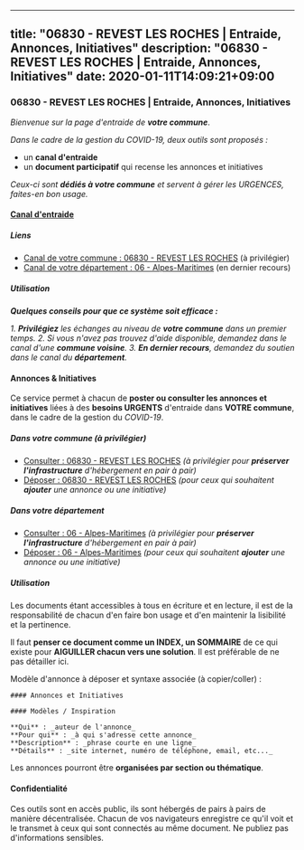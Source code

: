 
---
title: "06830 - REVEST LES ROCHES | Entraide, Annonces, Initiatives"
description: "06830 - REVEST LES ROCHES | Entraide, Annonces, Initiatives"
date: 2020-01-11T14:09:21+09:00
---

### 06830 - REVEST LES ROCHES | Entraide, Annonces, Initiatives

_Bienvenue sur la page d'entraide de **votre commune**_.

_Dans le cadre de la gestion du COVID-19, deux outils sont proposés :_

- un **canal d'entraide**
- un **document participatif** qui recense les annonces et initiatives

_Ceux-ci sont **dédiés à votre commune** et servent à gérer les URGENCES, faites-en bon usage._

#### [Canal d'entraide](https://entraide.stopcoronavirus.tech/#/channel/06830_revest-les-roches)

##### Liens

- [Canal de votre commune : 06830 	- REVEST LES ROCHES](https://entraide.stopcoronavirus.tech/#/channel/06830_revest-les-roches) (à privilégier)
- [Canal de votre département : 06 	- Alpes-Maritimes](https://entraide.stopcoronavirus.tech/#/channel/06_alpes-maritimes) (en dernier recours)

##### Utilisation

_**Quelques conseils pour que ce système soit efficace :**_

_1. **Privilégiez** les échanges au niveau de **votre commune** dans un premier temps._
_2. Si vous n'avez pas trouvez d'aide disponible, demandez dans le canal d'une **commune voisine**._
_3. **En dernier recours**, demandez du soutien dans le canal du **département**._

#### Annonces & Initiatives


Ce service permet à chacun de **poster ou consulter les annonces et initiatives** liées à des **besoins
URGENTS** d'entraide dans **VOTRE commune**, dans le cadre de la gestion du _COVID-19_.

##### Dans votre commune (à privilégier)

- [Consulter : 06830 	- REVEST LES ROCHES](https://docs.stopcoronavirus.tech/r/markdown/06830_revest-les-roches/4XTTM3TZQx9DTjhNWLPTGpQCeMcYqfwurKPjF8xPJCHPjQaqu) _(à privilégier pour **préserver l'infrastructure** d'hébergement en pair à pair)_
- [Déposer : 06830 	- REVEST LES ROCHES](https://docs.stopcoronavirus.tech/w/markdown/06830_revest-les-roches/4XTTM3TZQx9DTjhNWLPTGpQCeMcYqfwurKPjF8xPJCHPjQaqu-K3TgUMFZhXh4as4GjTRcD9VteXtS7ufixAiHeHqKK81ryCPDkhuSR699v33QrqEhsvv6csKcGYo4jcSoHMDy5CW3kG6PMJqpS5UFadUR3DQ64D9HV9JocM5fXQBqacfYKwRuV6Qf) _(pour ceux qui souhaitent **ajouter** une annonce ou une initiative)_

##### Dans votre département

- [Consulter : 06 	- Alpes-Maritimes](https://docs.stopcoronavirus.tech/r/markdown/06_alpes-maritimes/4XTTM6jstTuChS19q8Ef27ZKDpSJYDCw8D1QjQYfLr3aLQmqi) _(à privilégier pour **préserver l'infrastructure** d'hébergement en pair à pair)_
- [Déposer : 06 	- Alpes-Maritimes](https://docs.stopcoronavirus.tech/w/markdown/06_alpes-maritimes/4XTTM6jstTuChS19q8Ef27ZKDpSJYDCw8D1QjQYfLr3aLQmqi-K3TgUJHYnsMF5aDJk4Y4nn9Xm5jmwWa5ga3LRYZ6PDBZk8FYpCfe7WN5iHzpvaFGDTJBGTBXyiJvhhsbFNEBXKyipz2QWfFJAcnNXssKCw7wjun65Tea5kaBEYkwiAT3qiMYnpde) _(pour ceux qui souhaitent **ajouter** une annonce ou une initiative)_


##### Utilisation

Les documents étant accessibles à tous en écriture et en lecture, il est de la
responsabilité de chacun d'en faire bon usage et d'en maintenir la lisibilité
et la pertinence.

Il faut **penser ce document comme un INDEX, un SOMMAIRE** de ce qui existe
pour **AIGUILLER chacun vers une solution**. Il est préférable de ne pas détailler ici.

Modèle d'annonce à déposer et syntaxe associée (à copier/coller) :

    #### Annonces et Initiatives

    #### Modèles / Inspiration

    **Qui** : _auteur de l'annonce_
    **Pour qui** : _à qui s'adresse cette annonce_
    **Description** : _phrase courte en une ligne_
    **Détails** : _site internet, numéro de téléphone, email, etc..._


Les annonces pourront être **organisées par section ou thématique**.

#### Confidentialité

Ces outils sont en accès public, ils sont hébergés de pairs à pairs de manière décentralisée.
Chacun de vos navigateurs enregistre ce qu'il voit et le transmet à ceux qui sont connectés au même document.
Ne publiez pas d'informations sensibles.

